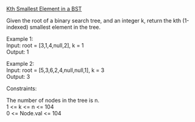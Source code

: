 [Kth Smallest Element in a BST](https://leetcode.com/problems/kth-smallest-element-in-a-bst/)

Given the root of a binary search tree, and an integer k, return the kth (1-indexed) smallest element in the tree.  

Example 1:  
Input: root = [3,1,4,null,2], k = 1  
Output: 1  

Example 2:  
Input: root = [5,3,6,2,4,null,null,1], k = 3  
Output: 3  

Constraints:  

The number of nodes in the tree is n.  
1 <= k <= n <= 104  
0 <= Node.val <= 104  